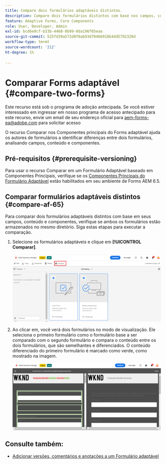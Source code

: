 ```yaml
---
title: Compare dois formulários adaptáveis distintos.
description: Compare dois formulários distintos com base nos campos, conteúdo e componentes de formulário.
feature: Adaptive Forms, Core Components
role: User, Developer, Admin
exl-id: bcd6e9cf-b33b-4468-8b99-0da196f65eaa
source-git-commit: 525fd39a572d8f0ab93d70466918b4dd5792320d
workflow-type: tm+mt
source-wordcount: '212'
ht-degree: 1%

---
```


# Comparar Forms adaptável {#compare-two-forms}

<span class="preview"> Este recurso está sob o programa de adoção antecipada. Se você estiver interessado em ingressar em nosso programa de acesso antecipado para este recurso, envie um email de seu endereço oficial para aem-forms-ea@adobe.com para solicitar acesso </span>

O recurso Comparar nos Componentes principais do Forms adaptável ajuda os autores de formulários a identificar diferenças entre dois formulários, analisando campos, conteúdo e componentes.

## Pré-requisitos {#prerequisite-versioning}

Para usar o recurso Comparar em um Formulário Adaptável baseado em Componentes Principais, verifique se os [Componentes Principais do Formulário Adaptável](https://experienceleague.adobe.com/en/docs/experience-manager-65/content/forms/adaptive-forms-core-components/enable-adaptive-forms-core-components) estão habilitados em seu ambiente de Forms AEM 6.5.

## Comparar formulários adaptáveis distintos {#compare-af-65}

Para comparar dois formulários adaptáveis distintos com base em seus campos, conteúdo e componentes, verifique se ambos os formulários estão armazenados no mesmo diretório. Siga estas etapas para executar a comparação.

1. Selecione os formulários adaptáveis e clique em **[!UICONTROL Comparar]**.

   ![Comparar formulários adaptáveis](/help/forms/using/assets/compare-two-forms.png)

1. Ao clicar em, você verá dois formulários no modo de visualização. Ele seleciona o primeiro formulário como o formulário base a ser comparado com o segundo formulário e compara o conteúdo entre os dois formulários, que são semelhantes e diferenciados. O conteúdo diferenciado do primeiro formulário é marcado como verde, como mostrado na imagem.

   ![Formulários comparados](/help/forms/using/assets/compared-forms.png)

## Consulte também:

* [Adicionar versões, comentários e anotações a um Formulário adaptável](/help/forms/using/add-versioning-reviews-comments.md)
